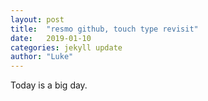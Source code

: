 ```yaml
---
layout: post
title:  "resmo github, touch type revisit"
date:   2019-01-10
categories: jekyll update
author: "Luke"
---
```


Today is a big day.
